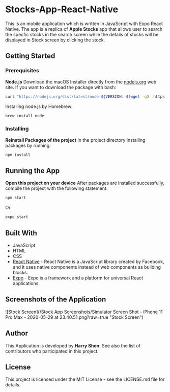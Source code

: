 # Stocks-App-React-Native

This is an mobile application which is written in JavaScript with Expo React Native. The app is a replica of **Apple Stocks** app that allows user to search the specfic stocks in the search screen while the details of stocks will be displayed in Stock screen by clicking the stock.

## Getting Started

### Prerequisites
**Node.js**
Download the macOS Installer directly from the [nodejs.org](https://nodejs.org/en/download/current/) web site.
If you want to download the package with bash:
``` bash
curl "https://nodejs.org/dist/latest/node-${VERSION:-$(wget -qO- https://nodejs.org/dist/latest/ | sed -nE 's|.*>node-(.*)\.pkg</a>.*|\1|p')}.pkg" > "$HOME/Downloads/node-latest.pkg" && sudo installer -store -pkg "$HOME/Downloads/node-latest.pkg" -target "/"
```
Installing node.js by Homebrew:
``` bash
brew install node
```

### Installing
**Reinstall Packages of the project**
In the project directory installing packages by running:
``` bash
npm install
```

## Running the App
**Open this project on your device**
After packages are installed successfully, compile the project with the following statement.
``` bash
npm start
```
Or
``` bash
expo start
```

## Built With
* JavaScript
* HTML
* CSS
* [React Native](https://reactnative.dev) - React Native is a JavaScript library created by Facebook, and it uses native components instead of web components as building blocks.
* [Expo](https://docs.expo.io) - Expo is a framework and a platform for universal React applications.

## Screenshots of the Application
![Stock Screen](/Stock App Screenshots/Simulator Screen Shot - iPhone 11 Pro Max - 2020-05-29 at 23.40.51.png?raw=true "Stock Screen")

## Author
This Application is developed by **Harry Shen**.
See also the list of contributors who participated in this project.

## License
This project is licensed under the MIT License - see the LICENSE.md file for details.
